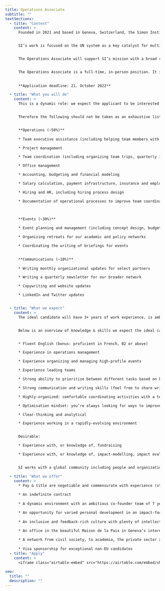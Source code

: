 ```yaml
---
title: Operations Associate
subtitle: ""
textSections:
  - title: "Context"
    content: >
      Founded in 2021 and based in Geneva, Switzerland, the Simon Institute for Longterm Governance (SI) works to support the governance of emerging technologies and existential risks, building on Herbert Simon's vision of future-proof policymaking processes. Operating at the interface of science and policy, SI synthesizes research and connects thought leaders to decision-makers. 


      SI’s work is focused on the UN system as a key catalyst for multilateral cooperation, which is necessary for humanity to flourish sustainably. Being embedded in international Geneva and the wider Swiss foreign policy community, SI supports Switzerland in its role as the global hub driving a scientific multilateralism focused on furthering universal values.


      The Operations Associate will support SI’s mission with a broad range of activities. As SI grows, it will be increasingly important for us to put in place operational processes that allow us to expand sustainably and that enhance the team’s productivity and wellbeing. Similarly, putting on well-planned events and communicating our activities will be increasingly important for us to fulfill our goals.


      The Operations Associate is a full-time, in-person position. It is one of 3-4 roles that we expect to hire for until the end of 2022. As such, it will play a key role in defining the organization’s culture and processes as we grow.
      
      
      **Application deadline: 21. October 2022**

  - title: "What you will do"
    content: >
      This is a dynamic role: we expect the applicant to be interested in taking the initiative in continually identifying new things that SI should be doing, and we’re excited to hear new ideas.


      Therefore the following should not be taken as an exhaustive list, but should instead give a good idea of the role’s core responsibilities:


      **Operations (~50%)**
      
      * Team executive assistance (including helping team members with productivity processes, organizing travels and appointments, and assisting with emails)

      * Project management

      * Team coordination (including organizing team trips, quarterly internal team retreats and weekly coordination meetings) 

      * Office management

      * Accounting, budgeting and financial modeling

      * Salary calculation, payment infrastructure, insurance and employee benefits

      * Hiring and HR, including hiring process design

      * Documentation of operational processes to improve team coordination and productivity

      

      **Events (~30%)**
      
      * Event planning and management (including concept design, budgeting, location and food search, developing contingency plans, and partnership-building with local & international events partners)

      * Organizing retreats for our academic and policy networks

      * Coordinating the writing of briefings for events
      

      **Communications (~10%)**
      
      * Writing monthly organizational updates for select partners

      * Writing a quarterly newsletter for our broader network

      * Copywriting and website updates

      * LinkedIn and Twitter updates


  - title: "What we expect"
    content: >
      The ideal candidate will have 3+ years of work experience, is ambitious and eager to learn and develop themselves. You will have to be willing to move to Geneva, as we do not yet have the capacity for continuous remote work. We expect you to be motivated to stay for at least 3 years while we grow into a mature organization. As SI is young, you will have to show initiative, and demonstrate transparency and good communication to resolve conflicts and differences of opinion. We value the perspectives that come from operations, events and communications work and we expect the applicant to actively contribute to SI’s strategy, and eventually grow their own team.


      Below is an overview of knowledge & skills we expect the ideal candidate to have. These aren’t necessary conditions. As this is our first hiring round, we are not highly confident in our ability to predict the profile of the perfect candidate. We encourage anyone who can handle the responsibilities outlined above to apply. If you’re on the fence about whether you’re a good fit, we think you should apply! 


      * Fluent English (bonus: proficient in French, B2 or above)

      * Experience in operations management

      * Experience organizing and managing high-profile events

      * Experience leading teams

      * Strong ability to prioritize between different tasks based on knowledge of organizational strategy

      * Strong communication and writing skills (feel free to share writing samples)

      * Highly-organized: comfortable coordinating activities with a team using task management software

      * Optimisation mindset: you’re always looking for ways to improve processes

      * Clear-thinking and analytical

      * Experience working in a rapidly-evolving environment


      Desirable:

      * Experience with, or knowledge of, fundraising

      * Experience with, or knowledge of, impact-modelling, impact evaluation and red-teaming


      SI works with a global community including people and organizations across the world. We are committed to fostering a culture of inclusion, and we encourage individuals with diverse backgrounds and experience to apply. We particularly encourage applications from women, citizens of low- and middle-income countries, gender minorities and people of color who are excited about contributing to our mission.

  - title: "What we offer"
    content: >
      * Pay & title are negotiable and commensurate with experience (starting at CHF 80’000-100’000/year)
      
      * An indefinite contract
      
      * A dynamic environment with an ambitious co-founder team of 7 years

      * An opportunity for varied personal development in an impact-focused organization
      
      * An inclusive and feedback-rich culture with plenty of intellectual stimulation

      * An office in the beautiful Maison de la Paix in Geneva’s international district
      
      * A network from civil society, to academia, the private sector and governments
      
      * Visa sponsorship for exceptional non-EU candidates
  - title: "Apply"
    content: >
      <iframe class="airtable-embed" src="https://airtable.com/embed/shrmrPRmaSylt2ljL?backgroundColor=green" frameborder="0" onmousewheel="" width="100%" height="533" style="background: transparent; border: 1px solid #ccc;"></iframe>
    
seo:
  title: ""
  description: ""
---
```



